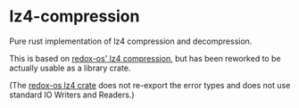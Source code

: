 # lz4-compression

Pure rust implementation of lz4 compression and decompression.

This is based on [redox-os' lz4 compression](https://github.com/redox-os/tfs/tree/master/lz4),
but has been reworked to be actually usable as a library crate.

(The [redox-os lz4 crate](https://crates.io/crates/lz4-compress) does not re-export the error types 
and does not use standard IO Writers and Readers.)